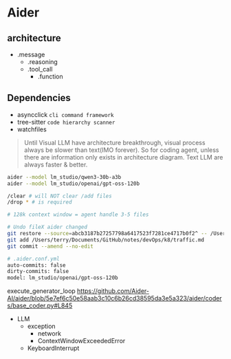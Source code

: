 # Aider

## architecture

- .message
  - .reasoning
  - .tool_call
    - .function

## Dependencies

- asyncclick `cli command framework`
- tree-sitter `code hierarchy scanner`
- watchfiles

> Until Visual LLM have architecture breakthrough, visual process always be slower than text(IMO forever). So for coding agent, unless there are information only exists in architecture diagram. Text LLM are always faster & better.

```bash
aider --model lm_studio/qwen3-30b-a3b
aider --model lm_studio/openai/gpt-oss-120b

/clear # will NOT clear /add files
/drop * # is required

# 128k context window = agent handle 3-5 files

# Undo fileX aider changed
git restore --source=abcb3187b27257798a6417523f7281ce4717b0f2^ -- /Users/terry/Documents/GitHub/notes/devOps/k8/traffic.md
git add /Users/terry/Documents/GitHub/notes/devOps/k8/traffic.md
git commit --amend --no-edit

# .aider.conf.yml
auto-commits: false
dirty-commits: false
model: lm_studio/openai/gpt-oss-120b
```

execute_generator_loop
<https://github.com/Aider-AI/aider/blob/5e7ef6c50e58aab3c10c6b26cd38595da3e5a323/aider/coders/base_coder.py#L845>

- LLM
  - exception
    - network
    - ContextWindowExceededError
  - KeyboardInterrupt
